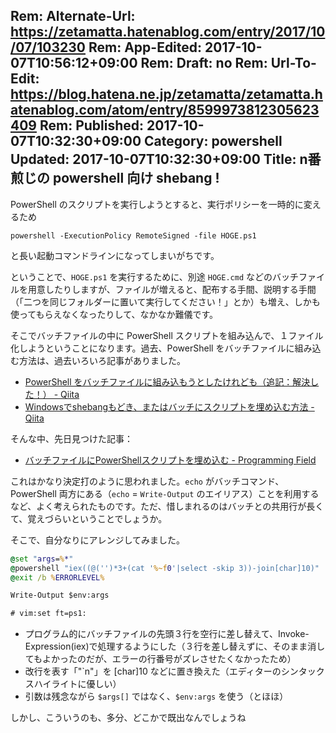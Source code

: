 Rem: Alternate-Url: https://zetamatta.hatenablog.com/entry/2017/10/07/103230
Rem: App-Edited: 2017-10-07T10:56:12+09:00
Rem: Draft: no
Rem: Url-To-Edit: https://blog.hatena.ne.jp/zetamatta/zetamatta.hatenablog.com/atom/entry/8599973812305623409
Rem: Published: 2017-10-07T10:32:30+09:00
Category: powershell
Updated: 2017-10-07T10:32:30+09:00
Title: n番煎じの powershell 向け shebang !
---
PowerShell のスクリプトを実行しようとすると、実行ポリシーを一時的に変えるため

```
powershell -ExecutionPolicy RemoteSigned -file HOGE.ps1
```

と長い起動コマンドラインになってしまいがちです。

ということで、`HOGE.ps1` を実行するために、別途 `HOGE.cmd` などのバッチファイルを用意したりしますが、ファイルが増えると、配布する手間、説明する手間（「二つを同じフォルダーに置いて実行してください！」とか）も増え、しかも使ってもらえなくなったりして、なかなか難儀です。

そこでバッチファイルの中に PowerShell スクリプトを組み込んで、１ファイル化しようということになります。過去、PowerShell をバッチファイルに組み込む方法は、過去いろいろ記事がありました。

* [PowerShell をバッチファイルに組み込もうとしたけれども（追記：解決した！） - Qiita](https://qiita.com/zetamatta/items/a9b5201b7d8009fad06b) 
* [Windowsでshebangもどき、またはバッチにスクリプトを埋め込む方法 - Qiita](https://qiita.com/snipsnipsnip/items/50e4ca88e3ce3f8cffda)

そんな中、先日見つけた記事：

* [バッチファイルにPowerShellスクリプトを埋め込む - Programming Field](https://pf-j.sakura.ne.jp/program/tips/ps1bat.htm)

これはかなり決定打のように思われました。`echo` がバッチコマンド、PowerShell 両方にある（`echo` = `Write-Output` のエイリアス）ことを利用するなど、よく考えられたものです。ただ、惜しまれるのはバッチとの共用行が長くて、覚えづらいということでしょうか。

そこで、自分なりにアレンジしてみました。

```shebang.cmd
@set "args=%*"
@powershell "iex((@('')*3+(cat '%~f0'|select -skip 3))-join[char]10)"
@exit /b %ERRORLEVEL%

Write-Output $env:args

# vim:set ft=ps1:
```

* プログラム的にバッチファイルの先頭３行を空行に差し替えて、Invoke-Expression(iex)で処理するようにした（３行を差し替えずに、そのまま消してもよかったのだが、エラーの行番号がズレさせたくなかったため）
* 改行を表す「\"`n\"」を [char]10 などに置き換えた（エディターのシンタックスハイライトに優しい）
* 引数は残念ながら `$args[]` ではなく、`$env:args` を使う（とほほ）

しかし、こういうのも、多分、どこかで既出なんでしょうね
